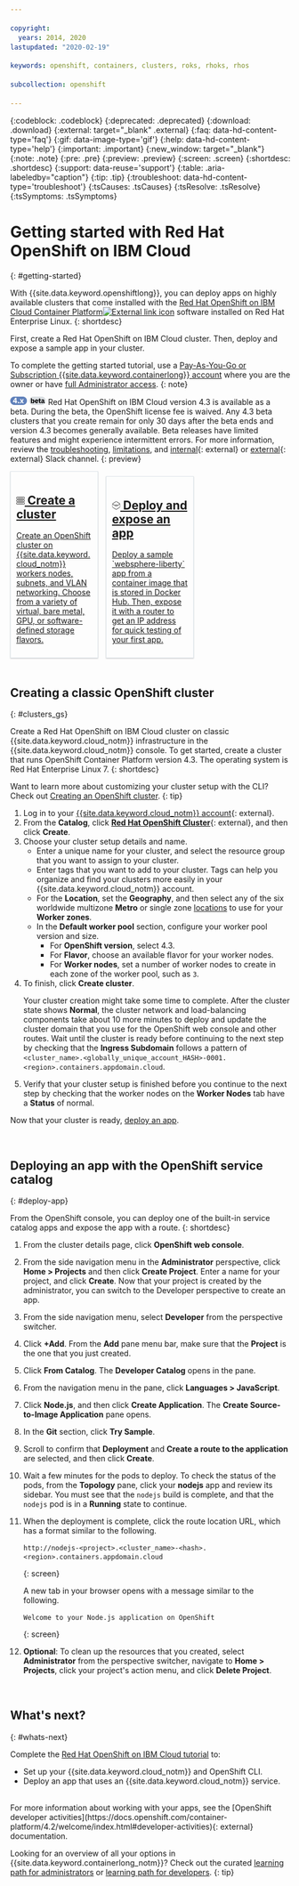 ```yaml
---

copyright:
  years: 2014, 2020
lastupdated: "2020-02-19"

keywords: openshift, containers, clusters, roks, rhoks, rhos

subcollection: openshift

---
```


{:codeblock: .codeblock}
{:deprecated: .deprecated}
{:download: .download}
{:external: target="_blank" .external}
{:faq: data-hd-content-type='faq'}
{:gif: data-image-type='gif'}
{:help: data-hd-content-type='help'}
{:important: .important}
{:new_window: target="_blank"}
{:note: .note}
{:pre: .pre}
{:preview: .preview}
{:screen: .screen}
{:shortdesc: .shortdesc}
{:support: data-reuse='support'}
{:table: .aria-labeledby="caption"}
{:tip: .tip}
{:troubleshoot: data-hd-content-type='troubleshoot'}
{:tsCauses: .tsCauses}
{:tsResolve: .tsResolve}
{:tsSymptoms: .tsSymptoms}


<style>
<!--
    #tutorials { /* hide the page header */
        display: none !important
    }
    .allCategories {
        display: flex !important;
        flex-direction: row !important;
        flex-wrap: wrap !important;
    }
    .icon {
        width: 1rem;
        height: 1rem;
    }
    .bx--tile-content {
        box-shadow: 0 1px 2px 0 rgba(0,0,0,0.2);
        background-color: #fff;
        border: 1px solid #dfe3e6;
    }
    .solutionBoxContainer {}
    .solutionBox {
        display: inline-block !important;
        width: 600px !important;
        margin: 0 10px 20px 0 !important;
        padding: 10px !important;
        border: 1px #dfe6eb solid !important;
        box-shadow: 0 1px 2px 0 rgba(0, 0, 0, 0.2) !important;
    }
    @media screen and (min-width: 960px) {
        .solutionBox {
        width: 27% !important;
        }
        .solutionBoxContent {
        height: 300px !important;
        }
    }
    @media screen and (min-width: 1298px) {
        .solutionBox {
        width: calc(33% - 2%) !important;
        }
        .solutionBoxContent {
        min-height: 300px !important;
        }
    }
    .solutionBox:hover {
        border-color: rgb(136, 151, 162) !important;
    }
    .solutionBoxDescription {
        flex-grow: 1 !important;
        display: flex !important;
        flex-direction: column !important;
    }
-->
</style>



# Getting started with Red Hat OpenShift on IBM Cloud
{: #getting-started}

With {{site.data.keyword.openshiftlong}}, you can deploy apps on highly available clusters that come installed with the [Red Hat OpenShift on IBM Cloud Container Platform![External link icon](../icons/launch-glyph.svg "External link icon")](https://docs.openshift.com/container-platform/4.2/welcome/index.html) software installed on Red Hat Enterprise Linux.
{: shortdesc}

First, create a Red Hat OpenShift on IBM Cloud cluster. Then, deploy and expose a sample app in your cluster.
<br>

To complete the getting started tutorial, use a [Pay-As-You-Go or Subscription {{site.data.keyword.containerlong}} account](/docs/account?topic=account-upgrading-account) where you are the owner or have [full Administrator access](/docs/iam?topic=iam-iammanidaccser).
{: note}

<img src="images/icon-version-43.png" alt="Version 4.3 icon" width="30" style="width:30px; border-style: none"/> <img src="images/icon-beta-flair.png" alt="Beta icon" width="30" style="width:30px; border-style: none"/> Red Hat OpenShift on IBM Cloud version 4.3 is available as a beta. During the beta, the OpenShift license fee is waived. Any 4.3 beta clusters that you create remain for only 30 days after the beta ends and version 4.3 becomes generally available. Beta releases have limited features and might experience intermittent errors. For more information, review the [troubleshooting](/docs/openshift?topic=openshift-cs_troubleshoot), [limitations](/docs/openshift?topic=openshift-openshift_limitations#ocp4_limitations), and [internal](https://ibm-argonauts.slack.com/archives/CJH0UPN2D){: external} or [external](https://ibm-container-service.slack.com/archives/CKCJLJCH4){: external} Slack channel.
{: preview}

  <div class=solutionBoxContainer>
  <div class="solutionBox">
   <a href = "#clusters_gs">
    <div>
         <h2><img src="images/icon-classic.png" alt="Classic infrastructure provider icon" width="15" style="width:15px; border-style: none"/> Create a cluster</h2>
         <p class="bx--type-caption">Create an OpenShift cluster on {{site.data.keyword.cloud_notm}} workers nodes, subnets, and VLAN networking. Choose from a variety of virtual, bare metal, GPU, or software-defined storage flavors.</p>
    </div>
    </a>
</div>
  <div class="solutionBox">
   <a href = "#deploy-app">
    <div>
         <h2><img src="images/icon-containers-bw.svg" alt="Container icon" width="15" style="width:15px; border-style: none"/> Deploy and expose an app</h2>
         <p class="bx--type-caption">Deploy a sample `websphere-liberty` app from a container image that is stored in Docker Hub. Then, expose it with a router to get an IP address for quick testing of your first app.</p>
     </div>
    </a>
</div>
    </div>

## Creating a classic OpenShift cluster
{: #clusters_gs}

Create a Red Hat OpenShift on IBM Cloud cluster on classic {{site.data.keyword.cloud_notm}} infrastructure in the {{site.data.keyword.cloud_notm}} console. To get started, create a cluster that runs OpenShift Container Platform version 4.3. The operating system is Red Hat Enterprise Linux 7.
{: shortdesc}

Want to learn more about customizing your cluster setup with the CLI? Check out [Creating an OpenShift cluster](/docs/openshift?topic=openshift-clusters).
{: tip}

1.  Log in to your [{{site.data.keyword.cloud_notm}} account](https://cloud.ibm.com/){: external}.
2.  From the **Catalog**, click [**Red Hat OpenShift Cluster**](https://cloud.ibm.com/kubernetes/catalog/openshiftcluster){: external}, and then click **Create**.
3.  Choose your cluster setup details and name.
    *   Enter a unique name for your cluster, and select the resource group that you want to assign to your cluster.
    *   Enter tags that you want to add to your cluster. Tags can help you organize and find your clusters more easily in your  {{site.data.keyword.cloud_notm}} account.
    *   For the **Location**, set the **Geography**, and then select any of the six worldwide multizone **Metro** or single zone [locations](/docs/openshift?topic=openshift-regions-and-zones) to use for your **Worker zones**.
    *   In the **Default worker pool** section, configure your worker pool version and size.
        *  For **OpenShift version**, select 4.3.
        *  For **Flavor**, choose an available flavor for your worker nodes.
        *  For **Worker nodes**, set a number of worker nodes to create in each zone of the worker pool, such as `3`.
4.  To finish, click **Create cluster**.<p class="note">Your cluster creation might take some time to complete. After the cluster state shows **Normal**, the cluster network and load-balancing components take about 10 more minutes to deploy and update the cluster domain that you use for the OpenShift web console and other routes. Wait until the cluster is ready before continuing to the next step by checking that the **Ingress Subdomain** follows a pattern of `<cluster_name>.<globally_unique_account_HASH>-0001.<region>.containers.appdomain.cloud`.</p>
5.  Verify that your cluster setup is finished before you continue to the next step by checking that the worker nodes on the **Worker Nodes** tab have a **Status** of normal.

Now that your cluster is ready, [deploy an app](#deploy-app).

<br />



## Deploying an app with the OpenShift service catalog
{: #deploy-app}

From the OpenShift console, you can deploy one of the built-in service catalog apps and expose the app with a route.
{: shortdesc}

1.  From the cluster details page, click **OpenShift web console**.
2.  From the side navigation menu in the **Administrator** perspective, click **Home > Projects** and then click **Create Project**. Enter a name for your project, and click **Create**. Now that your project is created by the administrator, you can switch to the Developer perspective to create an app.
3.  From the side navigation menu, select **Developer** from the perspective switcher.
4.  Click **+Add**. From the **Add** pane menu bar, make sure that the **Project** is the one that you just created.
5.  Click **From Catalog**. The **Developer Catalog** opens in the pane.
6.  From the navigation menu in the pane, click **Languages > JavaScript**.
7.  Click **Node.js**, and then click **Create Application**. The **Create Source-to-Image Application** pane opens.
8.  In the **Git** section, click **Try Sample**.
9.  Scroll to confirm that **Deployment** and **Create a route to the application** are selected, and then click **Create**.
8.  Wait a few minutes for the pods to deploy. To check the status of the pods, from the **Topology** pane, click your **nodejs** app and review its sidebar. You must see that the `nodejs` build is complete, and that the `nodejs` pod is in a **Running** state to continue.
9.  When the deployment is complete, click the route location URL, which has a format similar to the following.

    ```
    http://nodejs-<project>.<cluster_name>-<hash>.<region>.containers.appdomain.cloud
    ```
    {: screen}

    A new tab in your browser opens with a message similar to the following.
    ```
    Welcome to your Node.js application on OpenShift
    ```
    {: screen}
10.  **Optional**: To clean up the resources that you created, select **Administrator** from the perspective switcher, navigate to **Home > Projects**, click your project's action menu, and click **Delete Project**.

<br />


## What's next?
{: #whats-next}

Complete the [Red Hat OpenShift on IBM Cloud tutorial](/docs/openshift?topic=openshift-openshift_tutorial) to:
* Set up your {{site.data.keyword.cloud_notm}} and OpenShift CLI.
* Deploy an app that uses an {{site.data.keyword.cloud_notm}} service.

<br>
For more information about working with your apps, see the [OpenShift developer activities](https://docs.openshift.com/container-platform/4.2/welcome/index.html#developer-activities){: external} documentation.

Looking for an overview of all your options in {{site.data.keyword.containerlong_notm}}? Check out the curated [learning path for administrators](/docs/openshift?topic=openshift-learning-path-admin) or [learning path for developers](/docs/openshift?topic=openshift-learning-path-dev).
{: tip}


